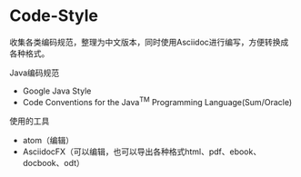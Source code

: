 # Code-Style

收集各类编码规范，整理为中文版本，同时使用Asciidoc进行编写，方便转换成各种格式。

Java编码规范

* Google Java Style
* Code Conventions for the Java<sup>TM</sup> Programming Language(Sum/Oracle)

使用的工具

* atom（编辑）
* AsciidocFX（可以编辑，也可以导出各种格式html、pdf、ebook、docbook、odt）
